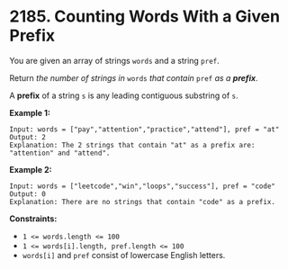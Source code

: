 # 2185. Counting Words With a Given Prefix

You are given an array of strings `words` and a string `pref`.

Return *the number of strings in* `words` *that contain* `pref` *as a **prefix***.

A **prefix** of a string `s` is any leading contiguous substring of `s`.

**Example 1:**

```()
Input: words = ["pay","attention","practice","attend"], pref = "at"
Output: 2
Explanation: The 2 strings that contain "at" as a prefix are: "attention" and "attend".
```

**Example 2:**

```()
Input: words = ["leetcode","win","loops","success"], pref = "code"
Output: 0
Explanation: There are no strings that contain "code" as a prefix.
```

**Constraints:**

- `1 <= words.length <= 100`
- `1 <= words[i].length, pref.length <= 100`
- `words[i]` and `pref` consist of lowercase English letters.
